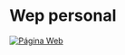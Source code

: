 # Wep personal
<a href="https://carlosmc104.github.io"><img alt="Página Web" src="https://img.shields.io/badge/Páguina Web-carlosmc104.github.io-blue?style=flat&logo=github"></a>

